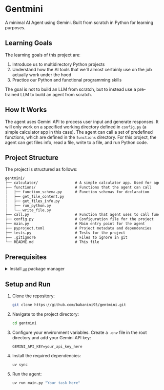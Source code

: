 # Gentmini

A minimal AI Agent using Gemini. Built from scratch in Python for learning purposes.

## Learning Goals

The learning goals of this project are:

1. Introduce us to multidirectory Python projects
2. Understand how the AI tools that we'll almost certainly use on the job actually work under the hood
3. Practice our Python and functional programming skills

The goal is not to build an LLM from scratch, but to instead use a pre-trained LLM to build an agent from scratch.

## How It Works

The agent uses Gemini API to process user input and generate responses. It will only work on a specified working directory defined in `config.py` (a simple calculator app in this case). The agent can call a set of predefined functions, which are defined in the `functions` directory. For this project, the agent can get files info, read a file, write to a file, and run Python code.

## Project Structure

The project is structured as follows:

```md
gentmini/
├── calculator/                 # A simple calculator app. Used for agent's working directory
├── functions/                  # Functions that the agent can call
│   ├── function_schema.py      # Function schemas for declaration
│   ├── get_file_content.py     
│   ├── get_files_info.py
│   ├── run_python.py
│   └── write_file.py         
├── call.py                     # Function that agent uses to call functions
├── config.py                   # Configuration file for the project
├── main.py                     # Main entry point for the agent
├── pyproject.toml              # Project metadata and dependencies
├── tests.py                    # Tests for the project
├── .gitignore                  # Files to ignore in git
└── README.md                   # This file
```

## Prerequisites

<details>
  <summary> Install <code><a href="https://docs.astral.sh/uv/">uv</a></code> package manager</summary>

### Install with curl

```bash
curl -LsSf https://astral.sh/uv/install.sh | sh
```

### Install with wget

```bash
wget -qO- https://astral.sh/uv/install.sh | sh
```

### Install on Windows (PowerShell)

Use `irm` to download the script and execute it with `iex`:

```powershell
powershell -ExecutionPolicy ByPass -c "irm https://astral.sh/uv/install.ps1 | iex"
```

</details>

## Setup and Run

1. Clone the repository:

   ```bash
   git clone https://github.com/babanini95/gentmini.git
   ```

2. Navigate to the project directory:

   ```bash
   cd gentmini
   ```

3. Configure your environment variables. Create a `.env` file in the root directory and add your Gemini API key:

   ```env
   GEMINI_API_KEY=your_api_key_here
   ```

4. Install the required dependencies:

   ```bash
   uv sync
   ```

5. Run the agent:

   ```bash
   uv run main.py "Your task here"
   ```
